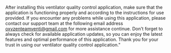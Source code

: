 After installing this ventilator quality control application, 
make sure that the application is functioning properly and 
according to the instructions for use provided. 
If you encounter any problems while using this application, 
please contact our support team at the following email address 
oxyzenteamventi@gmail.com for more assistance continue. 
Don't forget to always check for available application updates, 
so you can enjoy the latest features and optimal 
performance of this application. Thank you for your trust in using 
our ventilator quality control application."
